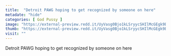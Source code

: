 ```yaml
---
title:  "Detroit PAWG hoping to get recognized by someone on here"
metadate: "hide"
categories: [ God Pussy ]
image: "https://external-preview.redd.it/UyVasg0Bjo1kLSryycSHIlMcGEgk9BNKLUCZCWWHtgY.jpg?auto=webp&s=d4e2c1d87c661d2c10d2bda9d902e220488a897c"
thumb: "https://external-preview.redd.it/UyVasg0Bjo1kLSryycSHIlMcGEgk9BNKLUCZCWWHtgY.jpg?width=216&crop=smart&auto=webp&s=c364f239afd7b3fb5cc02526f79f5aa484c82885"
visit: ""
---
```

Detroit PAWG hoping to get recognized by someone on here
